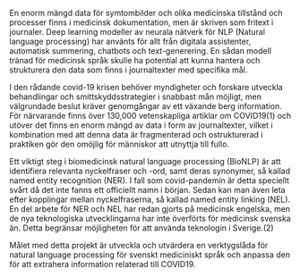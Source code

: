 En enorm mängd data för symtombilder och olika medicinska tillstånd och processer finns i medicinsk dokumentation, men är skriven som fritext i journaler. Deep learning modeller av neurala nätverk för NLP (Natural language processing) har använts för allt från digitala assistenter, automatisk summering, chatbots och text-generering. En sådan modell tränad för medicinsk språk skulle ha potential att kunna hantera och strukturera den data som finns i journaltexter med specifika mål.

I den rådande covid-19 krisen behöver myndigheter och forskare utveckla behandlingar och smittskyddsstrategier i snabbast mån möjligt, men välgrundade beslut kräver genomgångar av ett växande berg information. För närvarande finns över 130,000 vetenskapliga artiklar om COVID19(1) och utöver det finns en enorm mängd av data i form av journaltexter, vilket i kombination med att denna data är fragmenterad och ostrukturerad i praktiken gör den omöjlig för människor att utnyttja till fullo.

Ett viktigt steg i biomedicinsk natural language processing (BioNLP) är att identifiera relevanta nyckelfraser och -ord, samt deras synonymer, så kallad named entity recognition (NER). I fall som covid-pandemin är detta speciellt svårt då det inte fanns ett officiellt namn i början. Sedan kan man även leta efter kopplingar mellan nyckelfraserna, så kallad named entity linking (NEL). En del arbete för NER och NEL har redan gjorts på medicinsk engelska, men de nya teknologiska utvecklingarna har inte överförts för medicinsk svenska än. Detta begränsar möjligheten för att använda teknologin i Sverige.(2)

Målet med detta projekt är utveckla och utvärdera en verktygslåda för natural language processing för svenskt mediciniskt språk och anpassa den för att extrahera information relaterad till COVID19.

